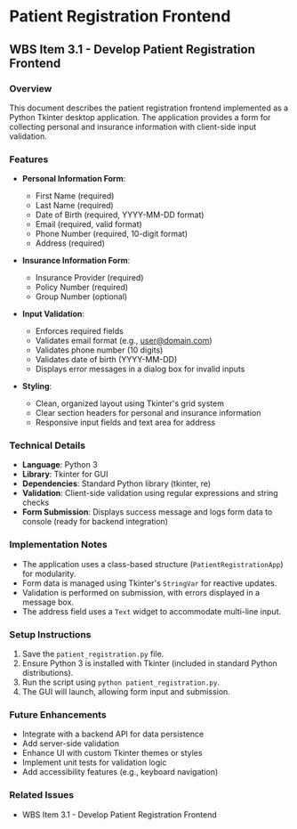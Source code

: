 # Patient Registration Frontend

## WBS Item 3.1 - Develop Patient Registration Frontend

### Overview
This document describes the patient registration frontend implemented as a Python Tkinter desktop application. The application provides a form for collecting personal and insurance information with client-side input validation.

### Features
- **Personal Information Form**:
  - First Name (required)
  - Last Name (required)
  - Date of Birth (required, YYYY-MM-DD format)
  - Email (required, valid format)
  - Phone Number (required, 10-digit format)
  - Address (required)

- **Insurance Information Form**:
  - Insurance Provider (required)
  - Policy Number (required)
  - Group Number (optional)

- **Input Validation**:
  - Enforces required fields
  - Validates email format (e.g., user@domain.com)
  - Validates phone number (10 digits)
  - Validates date of birth (YYYY-MM-DD)
  - Displays error messages in a dialog box for invalid inputs

- **Styling**:
  - Clean, organized layout using Tkinter's grid system
  - Clear section headers for personal and insurance information
  - Responsive input fields and text area for address

### Technical Details
- **Language**: Python 3
- **Library**: Tkinter for GUI
- **Dependencies**: Standard Python library (tkinter, re)
- **Validation**: Client-side validation using regular expressions and string checks
- **Form Submission**: Displays success message and logs form data to console (ready for backend integration)

### Implementation Notes
- The application uses a class-based structure (`PatientRegistrationApp`) for modularity.
- Form data is managed using Tkinter's `StringVar` for reactive updates.
- Validation is performed on submission, with errors displayed in a message box.
- The address field uses a `Text` widget to accommodate multi-line input.

### Setup Instructions
1. Save the `patient_registration.py` file.
2. Ensure Python 3 is installed with Tkinter (included in standard Python distributions).
3. Run the script using `python patient_registration.py`.
4. The GUI will launch, allowing form input and submission.

### Future Enhancements
- Integrate with a backend API for data persistence
- Add server-side validation
- Enhance UI with custom Tkinter themes or styles
- Implement unit tests for validation logic
- Add accessibility features (e.g., keyboard navigation)

### Related Issues
- WBS Item 3.1 - Develop Patient Registration Frontend